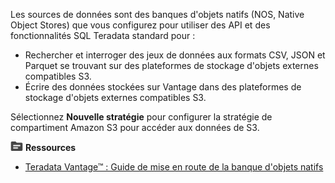 Les sources de données sont des banques d'objets natifs (NOS, Native Object Stores) que vous configurez pour utiliser des API et des fonctionnalités SQL Teradata standard pour :

-   Rechercher et interroger des jeux de données aux formats CSV, JSON et Parquet se trouvant sur des plateformes de stockage d'objets externes compatibles S3.
-   Écrire des données stockées sur Vantage dans des plateformes de stockage d'objets externes compatibles S3.

Sélectionnez **Nouvelle stratégie** pour configurer la stratégie de compartiment Amazon S3 pour accéder aux données de S3.

![](../Images/fluto-icn-resources.png) **Ressources**

-   [Teradata Vantage™ : Guide de mise en route de la banque d'objets natifs](https://docs.teradata.com/r/Teradata-VantageTM-Native-Object-Store-Getting-Started-Guide/June-2022)
